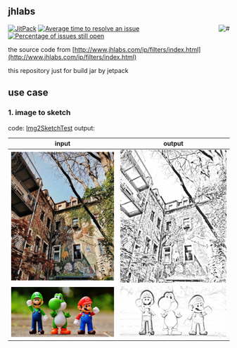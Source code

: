 jhlabs
---
<a href="https://blog.hhui.top" target="_blank">
    <img src="https://img.shields.io/badge/-微信关注“一灰灰blog”公众号-orange.svg" alt="#" align="right">
</a>

[![JitPack](https://jitpack.io/v/liuyueyi/jhlabs.svg)](https://jitpack.io/#liuyueyi/jhlabs)
[![Average time to resolve an issue](http://isitmaintained.com/badge/resolution/liuyueyi/jhlabs.svg)](http://isitmaintained.com/project/liuyueyi/jhlabs "Average time to resolve an issue")
[![Percentage of issues still open](http://isitmaintained.com/badge/open/liuyueyi/jhlabs.svg)](http://isitmaintained.com/project/liuyueyi/jhlabs "Percentage of issues still open")


the source code from [http://www.jhlabs.com/ip/filters/index.html](http://www.jhlabs.com/ip/filters/index.html)

this repository just for build jar by jetpack

## use case

### 1. image to sketch

code: [Img2SketchTest](src/test/java/com/jhlabs/test/Img2SketchTest.java)
output:

| input                                               | output                                      |
|-----------------------------------------------------|---------------------------------------------|
| <img src="src/test/resources/photo.jpg?raw=true">   | <img src="assets/img/photo.png?raw=true">   | 
| <img src="src/test/resources/cartoon.jpg?raw=true"> | <img src="assets/img/cartoon.png?raw=true"> | 